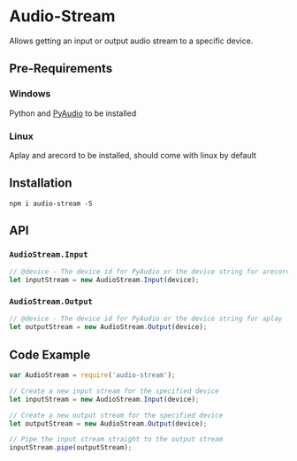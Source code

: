 # Audio-Stream

Allows getting an input or output audio stream to a specific device.

## Pre-Requirements

### Windows
Python and [PyAudio](https://people.csail.mit.edu/hubert/pyaudio/) to be installed

### Linux
Aplay and arecord to be installed, should come with linux by default

## Installation
```
npm i audio-stream -S
```

## API

### `AudioStream.Input`
```js
// @device - The device id for PyAudio or the device string for arecord
let inputStream = new AudioStream.Input(device);
```

### `AudioStream.Output`
```js
// @device - The device id for PyAudio or the device string for aplay
let outputStream = new AudioStream.Output(device);
```

## Code Example
```js
var AudioStream = require('audio-stream');

// Create a new input stream for the specified device
let inputStream = new AudioStream.Input(device);

// Create a new output stream for the specified device
let outputStream = new AudioStream.Output(device);

// Pipe the input stream straight to the output stream
inputStream.pipe(outputStream);
```